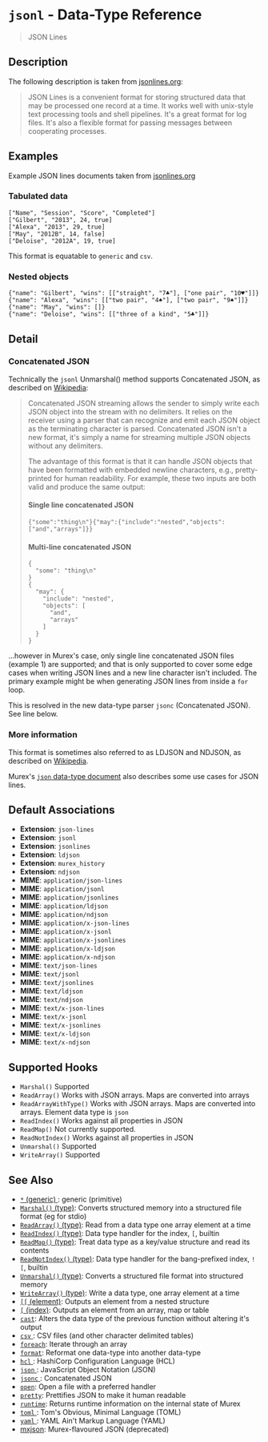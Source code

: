 # `jsonl` - Data-Type Reference

> JSON Lines

## Description

The following description is taken from [jsonlines.org](http://jsonlines.org/):

> JSON Lines is a convenient format for storing structured data that may be
> processed one record at a time. It works well with unix-style text
> processing tools and shell pipelines. It's a great format for log files.
> It's also a flexible format for passing messages between cooperating
> processes.

## Examples

Example JSON lines documents taken from [jsonlines.org](http://jsonlines.org/examples/)

### Tabulated data

    ["Name", "Session", "Score", "Completed"]
    ["Gilbert", "2013", 24, true]
    ["Alexa", "2013", 29, true]
    ["May", "2012B", 14, false]
    ["Deloise", "2012A", 19, true]

This format is equatable to `generic` and `csv`.

### Nested objects

    {"name": "Gilbert", "wins": [["straight", "7♣"], ["one pair", "10♥"]]}
    {"name": "Alexa", "wins": [["two pair", "4♠"], ["two pair", "9♠"]]}
    {"name": "May", "wins": []}
    {"name": "Deloise", "wins": [["three of a kind", "5♣"]]}

## Detail

### Concatenated JSON

Technically the `jsonl` Unmarshal() method supports Concatenated JSON, as
described on [Wikipedia](https://en.wikipedia.org/wiki/JSON_streaming#Concatenated_JSON):

> Concatenated JSON streaming allows the sender to simply write each JSON
> object into the stream with no delimiters. It relies on the receiver using
> a parser that can recognize and emit each JSON object as the terminating
> character is parsed. Concatenated JSON isn't a new format, it's simply a
> name for streaming multiple JSON objects without any delimiters.
>
> The advantage of this format is that it can handle JSON objects that have
> been formatted with embedded newline characters, e.g., pretty-printed for
> human readability. For example, these two inputs are both valid and produce
> the same output:
>
> #### Single line concatenated JSON
>
>     {"some":"thing\n"}{"may":{"include":"nested","objects":["and","arrays"]}}
>
> #### Multi-line concatenated JSON
>
>     {
>       "some": "thing\n"
>     }
>     {
>       "may": {
>         "include": "nested",
>         "objects": [
>           "and",
>           "arrays"
>         ]
>       }
>     }

...however in Murex's case, only single line concatenated JSON files
(example 1) are supported; and that is only supported to cover some edge
cases when writing JSON lines and a new line character isn't included. The
primary example might be when generating JSON lines from inside a `for` loop.

This is resolved in the new data-type parser `jsonc` (Concatenated JSON). See
line below.

### More information

This format is sometimes also referred to as LDJSON and NDJSON, as described
on [Wikipedia](https://en.wikipedia.org/wiki/JSON_streaming#Line-delimited_JSON).

Murex's [`json` data-type document](json.md) also describes some use
cases for JSON lines.

## Default Associations

- **Extension**: `json-lines`
- **Extension**: `jsonl`
- **Extension**: `jsonlines`
- **Extension**: `ldjson`
- **Extension**: `murex_history`
- **Extension**: `ndjson`
- **MIME**: `application/json-lines`
- **MIME**: `application/jsonl`
- **MIME**: `application/jsonlines`
- **MIME**: `application/ldjson`
- **MIME**: `application/ndjson`
- **MIME**: `application/x-json-lines`
- **MIME**: `application/x-jsonl`
- **MIME**: `application/x-jsonlines`
- **MIME**: `application/x-ldjson`
- **MIME**: `application/x-ndjson`
- **MIME**: `text/json-lines`
- **MIME**: `text/jsonl`
- **MIME**: `text/jsonlines`
- **MIME**: `text/ldjson`
- **MIME**: `text/ndjson`
- **MIME**: `text/x-json-lines`
- **MIME**: `text/x-jsonl`
- **MIME**: `text/x-jsonlines`
- **MIME**: `text/x-ldjson`
- **MIME**: `text/x-ndjson`

## Supported Hooks

- `Marshal()`
  Supported
- `ReadArray()`
  Works with JSON arrays. Maps are converted into arrays
- `ReadArrayWithType()`
  Works with JSON arrays. Maps are converted into arrays. Element data type is `json`
- `ReadIndex()`
  Works against all properties in JSON
- `ReadMap()`
  Not currently supported.
- `ReadNotIndex()`
  Works against all properties in JSON
- `Unmarshal()`
  Supported
- `WriteArray()`
  Supported

## See Also

- [`*` (generic) ](../types/generic.md):
  generic (primitive)
- [`Marshal()` (type)](../apis/Marshal.md):
  Converts structured memory into a structured file format (eg for stdio)
- [`ReadArray()` (type)](../apis/ReadArray.md):
  Read from a data type one array element at a time
- [`ReadIndex()` (type)](../apis/ReadIndex.md):
  Data type handler for the index, `[`, builtin
- [`ReadMap()` (type)](../apis/ReadMap.md):
  Treat data type as a key/value structure and read its contents
- [`ReadNotIndex()` (type)](../apis/ReadNotIndex.md):
  Data type handler for the bang-prefixed index, `![`, builtin
- [`Unmarshal()` (type)](../apis/Unmarshal.md):
  Converts a structured file format into structured memory
- [`WriteArray()` (type)](../apis/WriteArray.md):
  Write a data type, one array element at a time
- [`[[` (element)](../commands/element.md):
  Outputs an element from a nested structure
- [`[` (index)](../commands/index2.md):
  Outputs an element from an array, map or table
- [`cast`](../commands/cast.md):
  Alters the data type of the previous function without altering it's output
- [`csv` ](../types/csv.md):
  CSV files (and other character delimited tables)
- [`foreach`](../commands/foreach.md):
  Iterate through an array
- [`format`](../commands/format.md):
  Reformat one data-type into another data-type
- [`hcl` ](../types/hcl.md):
  HashiCorp Configuration Language (HCL)
- [`json` ](../types/json.md):
  JavaScript Object Notation (JSON)
- [`jsonc` ](../types/jsonc.md):
  Concatenated JSON
- [`open`](../commands/open.md):
  Open a file with a preferred handler
- [`pretty`](../commands/pretty.md):
  Prettifies JSON to make it human readable
- [`runtime`](../commands/runtime.md):
  Returns runtime information on the internal state of Murex
- [`toml` ](../types/toml.md):
  Tom's Obvious, Minimal Language (TOML)
- [`yaml` ](../types/yaml.md):
  YAML Ain't Markup Language (YAML)
- [mxjson](../types/mxjson.md):
  Murex-flavoured JSON (deprecated)
